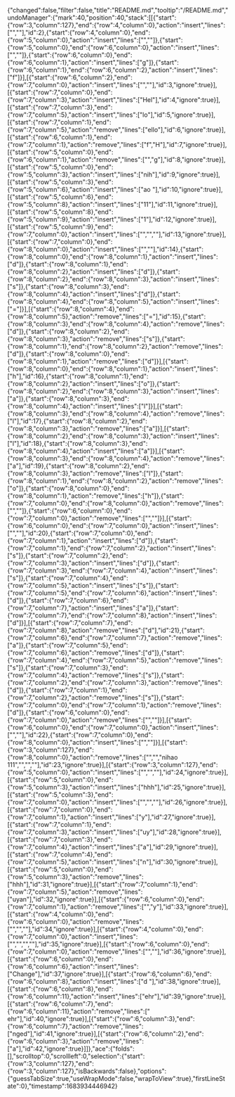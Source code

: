 {"changed":false,"filter":false,"title":"README.md","tooltip":"/README.md","undoManager":{"mark":40,"position":40,"stack":[[{"start":{"row":3,"column":127},"end":{"row":4,"column":0},"action":"insert","lines":["",""],"id":2},{"start":{"row":4,"column":0},"end":{"row":5,"column":0},"action":"insert","lines":["",""]},{"start":{"row":5,"column":0},"end":{"row":6,"column":0},"action":"insert","lines":["",""]},{"start":{"row":6,"column":0},"end":{"row":6,"column":1},"action":"insert","lines":["g"]},{"start":{"row":6,"column":1},"end":{"row":6,"column":2},"action":"insert","lines":["f"]}],[{"start":{"row":6,"column":2},"end":{"row":7,"column":0},"action":"insert","lines":["",""],"id":3,"ignore":true}],[{"start":{"row":7,"column":0},"end":{"row":7,"column":3},"action":"insert","lines":["Hel"],"id":4,"ignore":true}],[{"start":{"row":7,"column":3},"end":{"row":7,"column":5},"action":"insert","lines":["lo"],"id":5,"ignore":true}],[{"start":{"row":7,"column":1},"end":{"row":7,"column":5},"action":"remove","lines":["ello"],"id":6,"ignore":true}],[{"start":{"row":6,"column":1},"end":{"row":7,"column":1},"action":"remove","lines":["f","H"],"id":7,"ignore":true}],[{"start":{"row":5,"column":0},"end":{"row":6,"column":1},"action":"remove","lines":["","g"],"id":8,"ignore":true}],[{"start":{"row":5,"column":0},"end":{"row":5,"column":3},"action":"insert","lines":["nih"],"id":9,"ignore":true}],[{"start":{"row":5,"column":3},"end":{"row":5,"column":6},"action":"insert","lines":["ao "],"id":10,"ignore":true}],[{"start":{"row":5,"column":6},"end":{"row":5,"column":8},"action":"insert","lines":["11"],"id":11,"ignore":true}],[{"start":{"row":5,"column":8},"end":{"row":5,"column":9},"action":"insert","lines":["1"],"id":12,"ignore":true}],[{"start":{"row":5,"column":9},"end":{"row":7,"column":0},"action":"insert","lines":["","",""],"id":13,"ignore":true}],[{"start":{"row":7,"column":0},"end":{"row":8,"column":0},"action":"insert","lines":["",""],"id":14},{"start":{"row":8,"column":0},"end":{"row":8,"column":1},"action":"insert","lines":["d"]},{"start":{"row":8,"column":1},"end":{"row":8,"column":2},"action":"insert","lines":["d"]},{"start":{"row":8,"column":2},"end":{"row":8,"column":3},"action":"insert","lines":["s"]},{"start":{"row":8,"column":3},"end":{"row":8,"column":4},"action":"insert","lines":["d"]},{"start":{"row":8,"column":4},"end":{"row":8,"column":5},"action":"insert","lines":["="]}],[{"start":{"row":8,"column":4},"end":{"row":8,"column":5},"action":"remove","lines":["="],"id":15},{"start":{"row":8,"column":3},"end":{"row":8,"column":4},"action":"remove","lines":["d"]},{"start":{"row":8,"column":2},"end":{"row":8,"column":3},"action":"remove","lines":["s"]},{"start":{"row":8,"column":1},"end":{"row":8,"column":2},"action":"remove","lines":["d"]},{"start":{"row":8,"column":0},"end":{"row":8,"column":1},"action":"remove","lines":["d"]}],[{"start":{"row":8,"column":0},"end":{"row":8,"column":1},"action":"insert","lines":["h"],"id":16},{"start":{"row":8,"column":1},"end":{"row":8,"column":2},"action":"insert","lines":["o"]},{"start":{"row":8,"column":2},"end":{"row":8,"column":3},"action":"insert","lines":["a"]},{"start":{"row":8,"column":3},"end":{"row":8,"column":4},"action":"insert","lines":["l"]}],[{"start":{"row":8,"column":3},"end":{"row":8,"column":4},"action":"remove","lines":["l"],"id":17},{"start":{"row":8,"column":2},"end":{"row":8,"column":3},"action":"remove","lines":["a"]}],[{"start":{"row":8,"column":2},"end":{"row":8,"column":3},"action":"insert","lines":["l"],"id":18},{"start":{"row":8,"column":3},"end":{"row":8,"column":4},"action":"insert","lines":["a"]}],[{"start":{"row":8,"column":3},"end":{"row":8,"column":4},"action":"remove","lines":["a"],"id":19},{"start":{"row":8,"column":2},"end":{"row":8,"column":3},"action":"remove","lines":["l"]},{"start":{"row":8,"column":1},"end":{"row":8,"column":2},"action":"remove","lines":["o"]},{"start":{"row":8,"column":0},"end":{"row":8,"column":1},"action":"remove","lines":["h"]},{"start":{"row":7,"column":0},"end":{"row":8,"column":0},"action":"remove","lines":["",""]},{"start":{"row":6,"column":0},"end":{"row":7,"column":0},"action":"remove","lines":["",""]}],[{"start":{"row":6,"column":0},"end":{"row":7,"column":0},"action":"insert","lines":["",""],"id":20},{"start":{"row":7,"column":0},"end":{"row":7,"column":1},"action":"insert","lines":["d"]},{"start":{"row":7,"column":1},"end":{"row":7,"column":2},"action":"insert","lines":["s"]},{"start":{"row":7,"column":2},"end":{"row":7,"column":3},"action":"insert","lines":["d"]},{"start":{"row":7,"column":3},"end":{"row":7,"column":4},"action":"insert","lines":["s"]},{"start":{"row":7,"column":4},"end":{"row":7,"column":5},"action":"insert","lines":["s"]},{"start":{"row":7,"column":5},"end":{"row":7,"column":6},"action":"insert","lines":["d"]},{"start":{"row":7,"column":6},"end":{"row":7,"column":7},"action":"insert","lines":["a"]},{"start":{"row":7,"column":7},"end":{"row":7,"column":8},"action":"insert","lines":["d"]}],[{"start":{"row":7,"column":7},"end":{"row":7,"column":8},"action":"remove","lines":["d"],"id":21},{"start":{"row":7,"column":6},"end":{"row":7,"column":7},"action":"remove","lines":["a"]},{"start":{"row":7,"column":5},"end":{"row":7,"column":6},"action":"remove","lines":["d"]},{"start":{"row":7,"column":4},"end":{"row":7,"column":5},"action":"remove","lines":["s"]},{"start":{"row":7,"column":3},"end":{"row":7,"column":4},"action":"remove","lines":["s"]},{"start":{"row":7,"column":2},"end":{"row":7,"column":3},"action":"remove","lines":["d"]},{"start":{"row":7,"column":1},"end":{"row":7,"column":2},"action":"remove","lines":["s"]},{"start":{"row":7,"column":0},"end":{"row":7,"column":1},"action":"remove","lines":["d"]},{"start":{"row":6,"column":0},"end":{"row":7,"column":0},"action":"remove","lines":["",""]}],[{"start":{"row":6,"column":0},"end":{"row":7,"column":0},"action":"insert","lines":["",""],"id":22},{"start":{"row":7,"column":0},"end":{"row":8,"column":0},"action":"insert","lines":["",""]}],[{"start":{"row":3,"column":127},"end":{"row":8,"column":0},"action":"remove","lines":["","","nihao 111","","",""],"id":23,"ignore":true}],[{"start":{"row":3,"column":127},"end":{"row":5,"column":0},"action":"insert","lines":["","",""],"id":24,"ignore":true}],[{"start":{"row":5,"column":0},"end":{"row":5,"column":3},"action":"insert","lines":["hhh"],"id":25,"ignore":true}],[{"start":{"row":5,"column":3},"end":{"row":7,"column":0},"action":"insert","lines":["","",""],"id":26,"ignore":true}],[{"start":{"row":7,"column":0},"end":{"row":7,"column":1},"action":"insert","lines":["y"],"id":27,"ignore":true}],[{"start":{"row":7,"column":1},"end":{"row":7,"column":3},"action":"insert","lines":["uy"],"id":28,"ignore":true}],[{"start":{"row":7,"column":3},"end":{"row":7,"column":4},"action":"insert","lines":["a"],"id":29,"ignore":true}],[{"start":{"row":7,"column":4},"end":{"row":7,"column":5},"action":"insert","lines":["n"],"id":30,"ignore":true}],[{"start":{"row":5,"column":0},"end":{"row":5,"column":3},"action":"remove","lines":["hhh"],"id":31,"ignore":true}],[{"start":{"row":7,"column":1},"end":{"row":7,"column":5},"action":"remove","lines":["uyan"],"id":32,"ignore":true}],[{"start":{"row":6,"column":0},"end":{"row":7,"column":1},"action":"remove","lines":["","y"],"id":33,"ignore":true}],[{"start":{"row":4,"column":0},"end":{"row":6,"column":0},"action":"remove","lines":["","",""],"id":34,"ignore":true}],[{"start":{"row":4,"column":0},"end":{"row":7,"column":0},"action":"insert","lines":["","","",""],"id":35,"ignore":true}],[{"start":{"row":6,"column":0},"end":{"row":7,"column":0},"action":"remove","lines":["",""],"id":36,"ignore":true}],[{"start":{"row":6,"column":0},"end":{"row":6,"column":6},"action":"insert","lines":["Change"],"id":37,"ignore":true}],[{"start":{"row":6,"column":6},"end":{"row":6,"column":8},"action":"insert","lines":["d "],"id":38,"ignore":true}],[{"start":{"row":6,"column":8},"end":{"row":6,"column":11},"action":"insert","lines":["ehr"],"id":39,"ignore":true}],[{"start":{"row":6,"column":7},"end":{"row":6,"column":11},"action":"remove","lines":[" ehr"],"id":40,"ignore":true}],[{"start":{"row":6,"column":3},"end":{"row":6,"column":7},"action":"remove","lines":["nged"],"id":41,"ignore":true}],[{"start":{"row":6,"column":2},"end":{"row":6,"column":3},"action":"remove","lines":["a"],"id":42,"ignore":true}]]},"ace":{"folds":[],"scrolltop":0,"scrollleft":0,"selection":{"start":{"row":3,"column":127},"end":{"row":3,"column":127},"isBackwards":false},"options":{"guessTabSize":true,"useWrapMode":false,"wrapToView":true},"firstLineState":0},"timestamp":1683934446942}